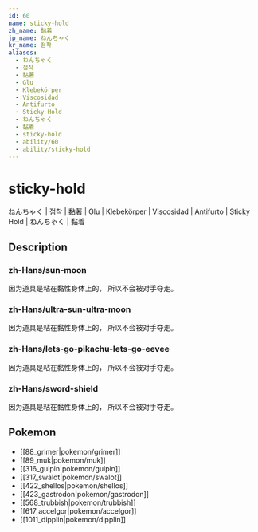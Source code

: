 ```yaml
---
id: 60
name: sticky-hold
zh_name: 黏着
jp_name: ねんちゃく
kr_name: 점착
aliases:
  - ねんちゃく
  - 점착
  - 黏著
  - Glu
  - Klebekörper
  - Viscosidad
  - Antifurto
  - Sticky Hold
  - ねんちゃく
  - 黏着
  - sticky-hold
  - ability/60
  - ability/sticky-hold
---
```

# sticky-hold

ねんちゃく | 점착 | 黏著 | Glu | Klebekörper | Viscosidad | Antifurto | Sticky Hold | ねんちゃく | 黏着

## Description

### zh-Hans/sun-moon

因为道具是粘在黏性身体上的，
所以不会被对手夺走。

### zh-Hans/ultra-sun-ultra-moon

因为道具是粘在黏性身体上的，
所以不会被对手夺走。

### zh-Hans/lets-go-pikachu-lets-go-eevee

因为道具是粘在黏性身体上的，
所以不会被对手夺走。

### zh-Hans/sword-shield

因为道具是粘在黏性身体上的，
所以不会被对手夺走。

## Pokemon

- [[88_grimer|pokemon/grimer]]
- [[89_muk|pokemon/muk]]
- [[316_gulpin|pokemon/gulpin]]
- [[317_swalot|pokemon/swalot]]
- [[422_shellos|pokemon/shellos]]
- [[423_gastrodon|pokemon/gastrodon]]
- [[568_trubbish|pokemon/trubbish]]
- [[617_accelgor|pokemon/accelgor]]
- [[1011_dipplin|pokemon/dipplin]]


